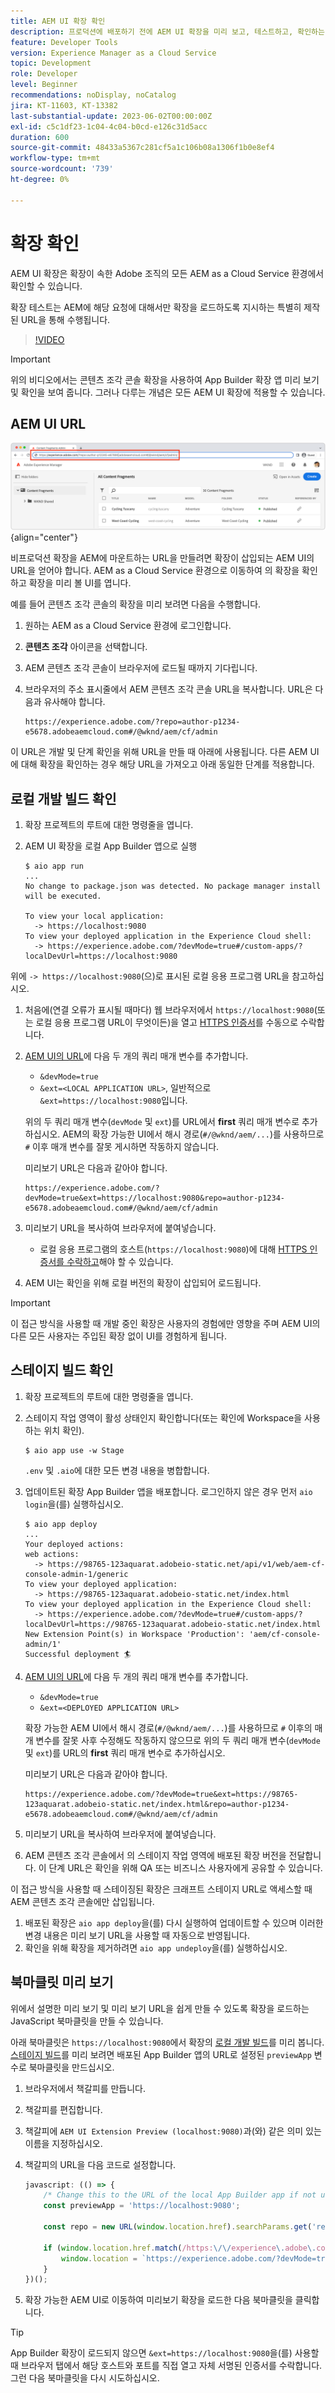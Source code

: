```yaml
---
title: AEM UI 확장 확인
description: 프로덕션에 배포하기 전에 AEM UI 확장을 미리 보고, 테스트하고, 확인하는 방법을 알아봅니다.
feature: Developer Tools
version: Experience Manager as a Cloud Service
topic: Development
role: Developer
level: Beginner
recommendations: noDisplay, noCatalog
jira: KT-11603, KT-13382
last-substantial-update: 2023-06-02T00:00:00Z
exl-id: c5c1df23-1c04-4c04-b0cd-e126c31d5acc
duration: 600
source-git-commit: 48433a5367c281cf5a1c106b08a1306f1b0e8ef4
workflow-type: tm+mt
source-wordcount: '739'
ht-degree: 0%

---
```


# 확장 확인

AEM UI 확장은 확장이 속한 Adobe 조직의 모든 AEM as a Cloud Service 환경에서 확인할 수 있습니다.

확장 테스트는 AEM에 해당 요청에 대해서만 확장을 로드하도록 지시하는 특별히 제작된 URL을 통해 수행됩니다.

>[!VIDEO](https://video.tv.adobe.com/v/3417483?quality=12&learn=on&captions=kor)

>[!IMPORTANT]
>
> 위의 비디오에서는 콘텐츠 조각 콘솔 확장을 사용하여 App Builder 확장 앱 미리 보기 및 확인을 보여 줍니다. 그러나 다루는 개념은 모든 AEM UI 확장에 적용할 수 있습니다.

## AEM UI URL

![AEM 콘텐츠 조각 콘솔 URL](./assets/verify/content-fragment-console-url.png){align="center"}

비프로덕션 확장을 AEM에 마운트하는 URL을 만들려면 확장이 삽입되는 AEM UI의 URL을 얻어야 합니다. AEM as a Cloud Service 환경으로 이동하여 의 확장을 확인하고 확장을 미리 볼 UI를 엽니다.

예를 들어 콘텐츠 조각 콘솔의 확장을 미리 보려면 다음을 수행합니다.

1. 원하는 AEM as a Cloud Service 환경에 로그인합니다.
1. __콘텐츠 조각__ 아이콘을 선택합니다.
1. AEM 콘텐츠 조각 콘솔이 브라우저에 로드될 때까지 기다립니다.
1. 브라우저의 주소 표시줄에서 AEM 콘텐츠 조각 콘솔 URL을 복사합니다. URL은 다음과 유사해야 합니다.

   ```
   https://experience.adobe.com/?repo=author-p1234-e5678.adobeaemcloud.com#/@wknd/aem/cf/admin
   ```

이 URL은 개발 및 단계 확인을 위해 URL을 만들 때 아래에 사용됩니다. 다른 AEM UI에 대해 확장을 확인하는 경우 해당 URL을 가져오고 아래 동일한 단계를 적용합니다.

## 로컬 개발 빌드 확인

1. 확장 프로젝트의 루트에 대한 명령줄을 엽니다.
1. AEM UI 확장을 로컬 App Builder 앱으로 실행

   ```shell
   $ aio app run
   ...
   No change to package.json was detected. No package manager install will be executed.
   
   To view your local application:
     -> https://localhost:9080
   To view your deployed application in the Experience Cloud shell:
     -> https://experience.adobe.com/?devMode=true#/custom-apps/?localDevUrl=https://localhost:9080
   ```

위에 `-> https://localhost:9080`(으)로 표시된 로컬 응용 프로그램 URL을 참고하십시오.

1. 처음에(연결 오류가 표시될 때마다) 웹 브라우저에서 `https://localhost:9080`(또는 로컬 응용 프로그램 URL이 무엇이든)을 열고 [HTTPS 인증서](https://developer.adobe.com/uix/docs/services/aem-cf-console-admin/extension-development/#accepting-the-certificate-first-time-users)를 수동으로 수락합니다.
1. [AEM UI의 URL](#aem-ui-url)에 다음 두 개의 쿼리 매개 변수를 추가합니다.
   + `&devMode=true`
   + `&ext=<LOCAL APPLICATION URL>`, 일반적으로 `&ext=https://localhost:9080`입니다.

   위의 두 쿼리 매개 변수(`devMode` 및 `ext`)를 URL에서 __first__ 쿼리 매개 변수로 추가하십시오. AEM의 확장 가능한 UI에서 해시 경로(`#/@wknd/aem/...`)를 사용하므로 `#` 이후 매개 변수를 잘못 게시하면 작동하지 않습니다.

   미리보기 URL은 다음과 같아야 합니다.

   ```
   https://experience.adobe.com/?devMode=true&ext=https://localhost:9080&repo=author-p1234-e5678.adobeaemcloud.com#/@wknd/aem/cf/admin
   ```

1. 미리보기 URL을 복사하여 브라우저에 붙여넣습니다.

   + 로컬 응용 프로그램의 호스트(`https://localhost:9080`)에 대해 [HTTPS 인증서를 수락하고](https://developer.adobe.com/uix/docs/services/aem-cf-console-admin/extension-development/#accepting-the-certificate-first-time-users)해야 할 수 있습니다.

1. AEM UI는 확인을 위해 로컬 버전의 확장이 삽입되어 로드됩니다.

>[!IMPORTANT]
>
>이 접근 방식을 사용할 때 개발 중인 확장은 사용자의 경험에만 영향을 주며 AEM UI의 다른 모든 사용자는 주입된 확장 없이 UI를 경험하게 됩니다.

## 스테이지 빌드 확인

1. 확장 프로젝트의 루트에 대한 명령줄을 엽니다.
1. 스테이지 작업 영역이 활성 상태인지 확인합니다(또는 확인에 Workspace을 사용하는 위치 확인).

   ```shell
   $ aio app use -w Stage
   ```

   `.env` 및 `.aio`에 대한 모든 변경 내용을 병합합니다.

1. 업데이트된 확장 App Builder 앱을 배포합니다. 로그인하지 않은 경우 먼저 `aio login`을(를) 실행하십시오.

   ```shell
   $ aio app deploy
   ...
   Your deployed actions:
   web actions:
     -> https://98765-123aquarat.adobeio-static.net/api/v1/web/aem-cf-console-admin-1/generic 
   To view your deployed application:
     -> https://98765-123aquarat.adobeio-static.net/index.html
   To view your deployed application in the Experience Cloud shell:
     -> https://experience.adobe.com/?devMode=true#/custom-apps/?localDevUrl=https://98765-123aquarat.adobeio-static.net/index.html
   New Extension Point(s) in Workspace 'Production': 'aem/cf-console-admin/1'
   Successful deployment 🏄
   ```

1. [AEM UI의 URL](#aem-ui-url)에 다음 두 개의 쿼리 매개 변수를 추가합니다.
   + `&devMode=true`
   + `&ext=<DEPLOYED APPLICATION URL>`

   확장 가능한 AEM UI에서 해시 경로(`#/@wknd/aem/...`)를 사용하므로 `#` 이후의 매개 변수를 잘못 사후 수정해도 작동하지 않으므로 위의 두 쿼리 매개 변수(`devMode` 및 `ext`)를 URL의 __first__ 쿼리 매개 변수로 추가하십시오.

   미리보기 URL은 다음과 같아야 합니다.

   ```
   https://experience.adobe.com/?devMode=true&ext=https://98765-123aquarat.adobeio-static.net/index.html&repo=author-p1234-e5678.adobeaemcloud.com#/@wknd/aem/cf/admin
   ```

1. 미리보기 URL을 복사하여 브라우저에 붙여넣습니다.
1. AEM 콘텐츠 조각 콘솔에서 의 스테이지 작업 영역에 배포된 확장 버전을 전달합니다. 이 단계 URL은 확인을 위해 QA 또는 비즈니스 사용자에게 공유할 수 있습니다.

이 접근 방식을 사용할 때 스테이징된 확장은 크래프트 스테이지 URL로 액세스할 때 AEM 콘텐츠 조각 콘솔에만 삽입됩니다.

1. 배포된 확장은 `aio app deploy`을(를) 다시 실행하여 업데이트할 수 있으며 이러한 변경 내용은 미리 보기 URL을 사용할 때 자동으로 반영됩니다.
1. 확인을 위해 확장을 제거하려면 `aio app undeploy`을(를) 실행하십시오.

## 북마클릿 미리 보기

위에서 설명한 미리 보기 및 미리 보기 URL을 쉽게 만들 수 있도록 확장을 로드하는 JavaScript 북마클릿을 만들 수 있습니다.

아래 북마클릿은 `https://localhost:9080`에서 확장의 [로컬 개발 빌드](#verify-local-development-builds)를 미리 봅니다. [스테이지 빌드](#verify-stage-builds)를 미리 보려면 배포된 App Builder 앱의 URL로 설정된 `previewApp` 변수로 북마클릿을 만드십시오.

1. 브라우저에서 책갈피를 만듭니다.
1. 책갈피를 편집합니다.
1. 책갈피에 `AEM UI Extension Preview (localhost:9080)`과(와) 같은 의미 있는 이름을 지정하십시오.
1. 책갈피의 URL을 다음 코드로 설정합니다.

   ```javascript
   javascript: (() => {
       /* Change this to the URL of the local App Builder app if not using https://localhost:9080 */
       const previewApp = 'https://localhost:9080';
   
       const repo = new URL(window.location.href).searchParams.get('repo');
   
       if (window.location.href.match(/https:\/\/experience\.adobe\.com\/.*\/aem\/cf\/(editor|admin)\/.*/i)) {
           window.location = `https://experience.adobe.com/?devMode=true&ext=${previewApp}&repo=${repo}${window.location.hash}`;
       } 
   })();
   ```

1. 확장 가능한 AEM UI로 이동하여 미리보기 확장을 로드한 다음 북마클릿을 클릭합니다.

>[!TIP]
>
> App Builder 확장이 로드되지 않으면 `&ext=https://localhost:9080`을(를) 사용할 때 브라우저 탭에서 해당 호스트와 포트를 직접 열고 자체 서명된 인증서를 수락합니다. 그런 다음 북마클릿을 다시 시도하십시오.
